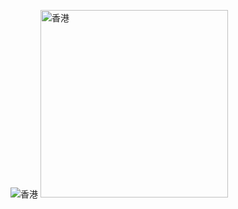 ![香港]([images/HK.png](https://github.com/xioazeng/icon/raw/master/HK.png))
<img src="[images/HK.png](https://github.com/xioazeng/icon/raw/master/HK.png)" alt="香港" width="300"/>
